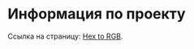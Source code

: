 # Информация по проекту

Ссылка на страницу: [Hex to RGB](https://artyomzolotykh.github.io/homeworks-forms-hex2rgb/).